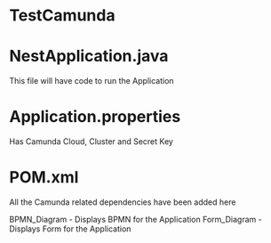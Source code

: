 # TestCamunda

# NestApplication.java 
  This file will have code to run the Application

# Application.properties 
  Has Camunda Cloud, Cluster and Secret Key

# POM.xml
  All the Camunda related dependencies have been added here

BPMN_Diagram - Displays BPMN for the Application
Form_Diagram - Displays Form for the Application
  
